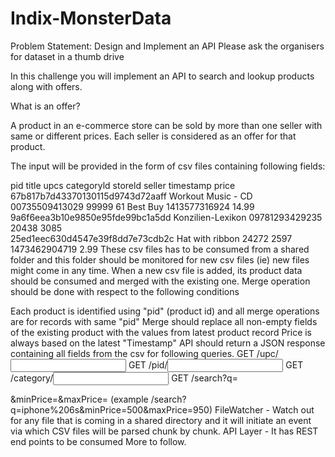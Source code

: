 # Indix-MonsterData

  Problem Statement: 
  Design and Implement an API
Please ask the organisers for dataset in a thumb drive

In this challenge you will implement an API to search and lookup products along with offers.

What is an offer?

A product in an e-commerce store can be sold by more than one seller with same or different prices. Each seller is considered as an offer for that product.

The input will be provided in the form of csv files containing following fields:

pid	title	upcs	categoryld	storeld	seller	timestamp	price
67b817b7d43370130115d9743d72aaff	Workout Music - CD	00735509413029	99999	61	Best Buy	1413577316924	14.99
9a6f6eea3b10e9850e95fde99bc1a5dd	Konzilien-Lexikon	09781293429235	20438	3085			
25ed1eec630d4547e39f8dd7e73cdb2c	Hat with ribbon		24272	2597		1473462904719	2.99
These csv files has to be consumed from a shared folder and this folder should be monitored for new csv files (ie) new files might come in any time. When a new csv file is added, its product data should be consumed and merged with the existing one. Merge operation should be done with respect to the following conditions

Each product is identified using "pid" (product id) and all merge operations are for records with same "pid"
Merge should replace all non-empty fields of the existing product with the values from latest product record
Price is always based on the latest "Timestamp"
API should return a JSON response containing all fields from the csv for following queries.
GET /upc/<input upc>
GET /pid/<input pid>
GET /category/<input category>
GET /search?q=<search tokens>&minPrice=<lower limit>&maxPrice=<upper limit> (example /search?q=iphone%206s&minPrice=500&maxPrice=950)
  FileWatcher - Watch out for any file that is coming in a shared directory and it will initiate an event via which CSV files will be parsed chunk by chunk.
  API Layer - It has REST end points to be consumed
  More to follow.
  
